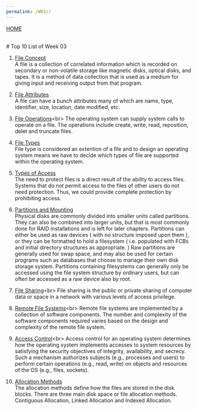 ```yaml
---
permalink: /W03//
---
```

[HOME](../)

<br>
# Top 10 List of Week 03

1. [File Concept](https://www.guru99.com/file-systems-operating-system.html)<br>
A file is a collection of correlated information which is recorded on secondary or non-volatile storage like magnetic disks, 
optical disks, and tapes. It is a method of data collection that is used as a medium 
for giving input and receiving output from that program.

2. [File Attributes](https://www.studytonight.com/operating-system/file-system)<br>
A file can have a bunch attributes many of which are name, type, identifier, size, location, date modified, etc.

3. [File Operations](https://www.w3schools.in/operating-system-tutorial/file-system-interface/#:~:text=File%20Operations,-A%20file%20is&text=The%20operating%20system%20can%20provide,necessary%20for%20creating%20a%20file.)<br>
The operating system can supply system calls to operate on a file. The operations include create, write, read, reposition, delet and truncate files.

4. [File Types](https://www.ibm.com/support/knowledgecenter/en/ssw_aix_71/osmanagement/filetypes.html)<br>
File type is considered an extention of a file and to design an operating system means we have to decide which types of file are supported within the operating system.

5. [Types of Access](https://www.geeksforgeeks.org/file-access-methods-in-operating-system/)<br>
The need to protect files is a direct result of the ability to access files. Systems
that do not permit access to the files of other users do not need protection. Thus,
we could provide complete protection by prohibiting access.

6. [Partitions and Mounting](https://www.cs.uic.edu/~jbell/CourseNotes/OperatingSystems/12_FileSystemImplementation.html)<br>
Physical disks are commonly divided into smaller units called partitions. They can also be combined into larger units, but that is most commonly done for RAID installations and is left for later chapters.
Partitions can either be used as raw devices ( with no structure imposed upon them ), or they can be formatted to hold a filesystem ( i.e. populated with FCBs and initial directory structures as appropriate. ) Raw partitions are generally used for swap space, and may also be used for certain programs such as databases that choose to manage their own disk storage system. Partitions containing filesystems can generally 
only be accessed using the file system structure by ordinary users, but can often be accessed as a raw device also by root.

7. [File Sharing](https://searchmobilecomputing.techtarget.com/definition/file-sharing#:~:text=File%20sharing%20allows%20a%20number,different%20levels%20of%20access%20privilege.)<br>
File sharing is the public or private sharing of computer data or space in a network with various levels of access privilege.

8. [Remote File Systems](https://docs.microsoft.com/en-us/windows-hardware/drivers/ifs/introduction-to-remote-file-systems#:~:text=Remote%20file%20systems%20are%20implemented%20by%20a%20collection%20of%20software%20components.&text=Software%20on%20the%20client%20system,operations%20to%20some%20remote%20server.)<br>
Remote file systems are implemented by a collection of software components. 
The number and complexity of the software components required varies based on the design and complexity of the remote file system.

9. [Access Control](https://link.springer.com/referenceworkentry/10.1007%2F978-1-4419-5906-5_769#:~:text=In%20general%2C%20access%20control%20is,an%20entity%20that%20contains%20information.&text=In%20an%20operating%20system%2C%20files,are%20the%20examples%20of%20objects.)<br>
Access control for an operating system determines how the operating system implements accesses to system resources by satisfying the security objectives of integrity, availability, and secrecy. Such a mechanism authorizes subjects (e.g., processes and users) to perform certain operations (e.g., read, write) on objects and resources of the OS (e.g., files, sockets).

10. [Allocation Methods](https://www.geeksforgeeks.org/file-allocation-methods/)<br>
The allocation methods define how the files are stored in the disk blocks. There are three main disk space or file allocation methods.
Contiguous Allocation, Linked Allocation and Indexed Allocation.
